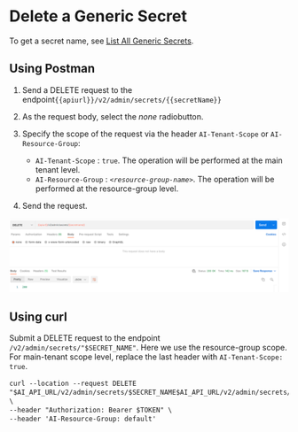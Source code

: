 <!-- loiod5d5187da4d2483baa6a203f1bcbe33a -->

# Delete a Generic Secret

To get a secret name, see [List All Generic Secrets](list-all-generic-secrets-05a3713.md).



<a name="loiod5d5187da4d2483baa6a203f1bcbe33a__section_xnr_myk_4rb"/>

## Using Postman

1.  Send a DELETE request to the endpoint`{{apiurl}}/v2/admin/secrets/{{secretName}}`
2.  As the request body, select the *none* radiobutton.
3.  Specify the scope of the request via the header `AI-Tenant-Scope` or `AI-Resource-Group`:
    -   `AI-Tenant-Scope` : `true`. The operation will be performed at the main tenant level.
    -   `AI-Resource-Group` : <code><i class="varname">&lt;resource-group-name&gt;</i></code>. The operation will be performed at the resource-group level.

4.  Send the request.

![](images/Delete_Generic_Secrets_in_Postman_798b308.png)



<a name="loiod5d5187da4d2483baa6a203f1bcbe33a__section_y24_pyk_4rb"/>

## Using curl

Submit a DELETE request to the endpoint `/v2/admin/secrets/"$SECRET_NAME"`. Here we use the resource-group scope. For main-tenant scope level, replace the last header with `AI-Tenant-Scope: true`.

```
curl --location --request DELETE "$AI_API_URL/v2/admin/secrets/$SECRET_NAME$AI_API_URL/v2/admin/secrets/$SECRET_NAME" \
--header "Authorization: Bearer $TOKEN" \
--header 'AI-Resource-Group: default' 

```


